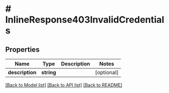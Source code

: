 # # InlineResponse403InvalidCredentials

## Properties

Name | Type | Description | Notes
------------ | ------------- | ------------- | -------------
**description** | **string** |  | [optional] 

[[Back to Model list]](../../README.md#documentation-for-models) [[Back to API list]](../../README.md#documentation-for-api-endpoints) [[Back to README]](../../README.md)


